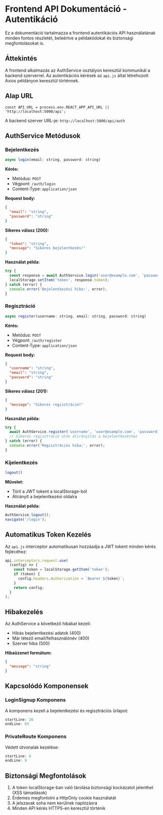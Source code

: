 # Frontend API Dokumentáció - Autentikáció
Ez a dokumentáció tartalmazza a frontend autentikációs API használatának minden fontos részletét, beleértve a példakódokat és biztonsági megfontolásokat is.

## Áttekintés
A frontend alkalmazás az AuthService osztályon keresztül kommunikál a backend szerverrel. Az autentikációs kérések az `api.js` által létrehozott Axios példányon keresztül történnek.

## Alap URL

`const API_URL = process.env.REACT_APP_API_URL || 'http://localhost:5000/api';`

A backend szerver URL-je: `http://localhost:5000/api/auth`

## AuthService Metódusok

### Bejelentkezés
```javascript
async login(email: string, password: string)
```

**Kérés:**
- Metódus: `POST`
- Végpont: `/auth/login`
- Content-Type: `application/json`

**Request body:**
```json
{
  "email": "string",
  "password": "string"
}
```

**Sikeres válasz (200):**
```json
{
  "token": "string",
  "message": "Sikeres bejelentkezés!"
}
```

**Használat példa:**
```javascript
try {
  const response = await AuthService.login('user@example.com', 'password123');
  localStorage.setItem('token', response.token);
} catch (error) {
  console.error('Bejelentkezési hiba:', error);
}
```

### Regisztráció
```javascript
async register(username: string, email: string, password: string)
```

**Kérés:**
- Metódus: `POST`
- Végpont: `/auth/register`
- Content-Type: `application/json`

**Request body:**
```json
{
  "username": "string",
  "email": "string",
  "password": "string"
}
```

**Sikeres válasz (201):**
```json
{
  "message": "Sikeres regisztráció!"
}
```

**Használat példa:**
```javascript
try {
  await AuthService.register('username', 'user@example.com', 'password123');
  // Sikeres regisztráció után átirányítás a bejelentkezéshez
} catch (error) {
  console.error('Regisztrációs hiba:', error);
}
```

### Kijelentkezés
```javascript
logout()
```

**Művelet:**
- Törli a JWT tokent a localStorage-ból
- Átirányít a bejelentkezési oldalra

**Használat példa:**
```javascript
AuthService.logout();
navigate('/login');
```

## Automatikus Token Kezelés

Az `api.js` interceptor automatikusan hozzáadja a JWT tokent minden kérés fejlécéhez:

```javascript
api.interceptors.request.use(
  (config) => {
    const token = localStorage.getItem('token');
    if (token) {
      config.headers.Authorization = `Bearer ${token}`;
    }
    return config;
  }
);
```

## Hibakezelés

Az AuthService a következő hibákat kezeli:

- Hibás bejelentkezési adatok (400)
- Már létező email/felhasználónév (400)
- Szerver hiba (500)

**Hibaüzenet formátum:**
```json
{
  "message": "string"
}
```

## Kapcsolódó Komponensek

### LoginSignup Komponens
A komponens kezeli a bejelentkezési és regisztrációs űrlapot:

```javascript:Forráskód/Web/web-app/src/components/LoginSignup/LoginSignup.js
startLine: 26
endLine: 65
```

### PrivateRoute Komponens
Védett útvonalak kezelése:

```javascript:Forráskód/Web/web-app/src/App.js
startLine: 6
endLine: 9
```

## Biztonsági Megfontolások

1. A token localStorage-ban való tárolása biztonsági kockázatot jelenthet (XSS támadások)
2. Érdemes megfontolni a HttpOnly cookie használatát
3. A jelszavak soha nem kerülnek naplózásra
4. Minden API kérés HTTPS-en keresztül történik
```
